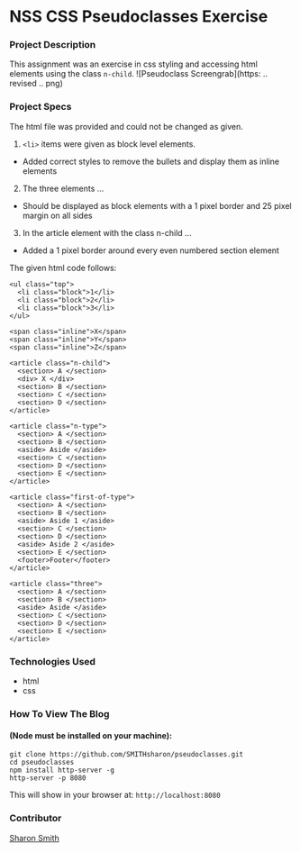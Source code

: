 # NSS CSS Pseudoclasses Exercise

### Project Description
This assignment was an exercise in css styling and accessing html elements using the class `n-child`.
![Pseudoclass Screengrab](https: .. revised .. png)

### Project Specs
The html file was provided and could not be changed as given. 
1. `<li>` items were given as block level elements. 
- Added correct styles to remove the bullets and display them as inline elements

2. The three <span> elements ... 
- Should be displayed as block elements with a 1 pixel border and 25 pixel margin on all sides

3. In the article element with the class n-child ... 
- Added a 1 pixel border around every even numbered section element

The given html code follows: 
```
<ul class="top">
  <li class="block">1</li>
  <li class="block">2</li>
  <li class="block">3</li>
</ul>

<span class="inline">X</span>
<span class="inline">Y</span>
<span class="inline">Z</span>

<article class="n-child">
  <section> A </section>
  <div> X </div>
  <section> B </section>
  <section> C </section>
  <section> D </section>
</article>

<article class="n-type">
  <section> A </section>
  <section> B </section>
  <aside> Aside </aside>
  <section> C </section>
  <section> D </section>
  <section> E </section>
</article>

<article class="first-of-type">
  <section> A </section>
  <section> B </section>
  <aside> Aside 1 </aside>
  <section> C </section>
  <section> D </section>
  <aside> Aside 2 </aside>
  <section> E </section>
  <footer>Footer</footer>
</article>

<article class="three">
  <section> A </section>
  <section> B </section>
  <aside> Aside </aside>
  <section> C </section>
  <section> D </section>
  <section> E </section>
</article>
```

### Technologies Used
- html
- css


### How To View The Blog 
#### (Node must be installed on your machine):
```
git clone https://github.com/SMITHsharon/pseudoclasses.git
cd pseudoclasses
npm install http-server -g
http-server -p 8080
```

This will show in your browser at: `http://localhost:8080`

### Contributor
[Sharon Smith](https://github.com/SMITHsharon)







